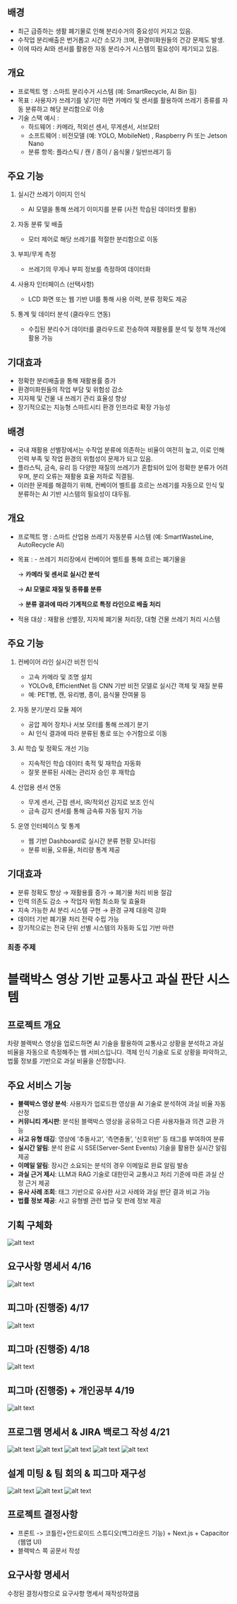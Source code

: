 ## 배경
- 최근 급증하는 생활 폐기물로 인해 분리수거의 중요성이 커지고 있음.
- 수작업 분리배출은 번거롭고 시간 소모가 크며, 환경미화원들의 건강 문제도 발생.
- 이에 따라 AI와 센서를 활용한 자동 분리수거 시스템의 필요성이 제기되고 있음.


## 개요
- 프로젝트 명 : 스마트 분리수거 시스템 (예: SmartRecycle, AI Bin 등)
- 목표 : 사용자가 쓰레기를 넣기만 하면 카메라 및 센서를 활용하여 쓰레기 종류를 자동 분류하고 해당 분리함으로 이송
- 기술 스택 예시 : 
    - 하드웨어 : 카메라, 적외선 센서, 무게센서, 서브모터
    - 소프트웨어 : 비전모델 (예: YOLO, MobileNet) , Raspberry Pi 또는 Jetson Nano
    - 분류 항목: 플라스틱 / 캔 / 종이 / 음식물 / 일반쓰레기 등


## 주요 기능
1. 실시간 쓰레기 이미지 인식
    - AI 모델을 통해 쓰레기 이미지를 분류 (사전 학습된 데이터셋 활용)

2. 자동 분류 및 배출
    - 모터 제어로 해당 쓰레기를 적절한 분리함으로 이동

3. 부피/무게 측정
    - 쓰레기의 무게나 부피 정보를 측정하여 데이터화

4. 사용자 인터페이스 (선택사항)
    - LCD 화면 또는 웹 기반 UI를 통해 사용 이력, 분류 정확도 제공

5. 통계 및 데이터 분석 (클라우드 연동)
    - 수집된 분리수거 데이터를 클라우드로 전송하여 재활용률 분석 및 정책 개선에 활용 가능


## 기대효과
- 정확한 분리배출을 통해 재활용률 증가
- 환경미화원들의 작업 부담 및 위험성 감소
- 지자체 및 건물 내 쓰레기 관리 효율성 향상
- 장기적으로는 지능형 스마트시티 환경 인프라로 확장 가능성


## 배경
- 국내 재활용 선별장에서는 수작업 분류에 의존하는 비율이 여전히 높고, 이로 인해 인력 부족 및 작업 환경의 위험성이 문제가 되고 있음.
- 플라스틱, 금속, 유리 등 다양한 재질의 쓰레기가 혼합되어 있어 정확한 분류가 어려우며, 분리 오류는 재활용 효율 저하로 직결됨.
- 이러한 문제를 해결하기 위해, 컨베이어 벨트를 흐르는 쓰레기를 자동으로 인식 및 분류하는 AI 기반 시스템의 필요성이 대두됨.

## 개요
- 프로젝트 명 : 스마트 산업용 쓰레기 자동분류 시스템 (예: SmartWasteLine, AutoRecycle AI)
- 목표 : - 쓰레기 처리장에서 컨베이어 벨트를 통해 흐르는 폐기물을
    
    → **카메라 및 센서로 실시간 분석**
    
    → **AI 모델로 재질 및 종류를 분류**
    
    → **분류 결과에 따라 기계적으로 특정 라인으로 배출 처리**
- 적용 대상 : 재활용 선별장, 지자체 폐기물 처리장, 대형 건물 쓰레기 처리 시스템

## 주요 기능
1. 컨베이어 라인 실시간 비전 인식
    - 고속 카메라 및 조명 설치
    - YOLOv8, EfficientNet 등 CNN 기반 비전 모델로 실시간 객체 및 재질 분류
    - 예: PET병, 캔, 유리병, 종이, 음식물 잔여물 등

2. 자동 분기/분리 모듈 제어
    - 공압 제어 장치나 서보 모터를 통해 쓰레기 분기
    - AI 인식 결과에 따라 분류된 통로 또는 수거함으로 이동

3. AI 학습 및 정확도 개선 기능
    - 지속적인 학습 데이터 축적 및 재학습 자동화
    - 잘못 분류된 사례는 관리자 승인 후 재학습

4. 산업용 센서 연동
    - 무게 센서, 근접 센서, IR/적외선 감지로 보조 인식
    - 금속 감지 센서를 통해 금속류 자동 탐지 가능

5. 운영 인터페이스 및 통계
    - 웹 기반 Dashboard로 실시간 분류 현황 모니터링
    - 분류 비율, 오류율, 처리량 통계 제공


## 기대효과
- 분류 정확도 향상 → 재활용률 증가 → 폐기물 처리 비용 절감
- 인력 의존도 감소 → 작업자 위험 최소화 및 효율화
- 지속 가능한 AI 분리 시스템 구현 → 환경 규제 대응력 강화
- 데이터 기반 폐기물 처리 전략 수립 가능
- 장기적으로는 전국 단위 선별 시스템의 자동화 도입 기반 마련


### 최종 주제

# 블랙박스 영상 기반 교통사고 과실 판단 시스템

## 프로젝트 개요

차량 블랙박스 영상을 업로드하면 AI 기술을 활용하여 교통사고 상황을 분석하고 과실 비율을 자동으로 측정해주는 웹 서비스입니다. 객체 인식 기술로 도로 상황을 파악하고, 법률 정보를 기반으로 과실 비율을 산정합니다.

## 주요 서비스 기능

- **블랙박스 영상 분석**: 사용자가 업로드한 영상을 AI 기술로 분석하여 과실 비율 자동 산정
- **커뮤니티 게시판**: 분석된 블랙박스 영상을 공유하고 다른 사용자들과 의견 교환 가능
- **사고 유형 태깅**: 영상에 ‘추돌사고’, ‘측면충돌’, ‘신호위반’ 등 태그를 부여하여 분류
- **실시간 알림**: 분석 완료 시 SSE(Server-Sent Events) 기술을 활용한 실시간 알림 제공
- **이메일 알림**: 장시간 소요되는 분석의 경우 이메일로 완료 알림 발송
- **과실 근거 제시**: LLM과 RAG 기술로 대한민국 교통사고 처리 기준에 따른 과실 산정 근거 제공
- **유사 사례 조회**: 태그 기반으로 유사한 사고 사례와 과실 판단 결과 비교 가능
- **법률 정보 제공**: 사고 유형별 관련 법규 및 판례 정보 제공
 
## 기획 구체화
![alt text](image-1.png)


## 요구사항 명세서 4/16

![alt text](image.png)

## 피그마 (진행중) 4/17

![alt text](<스크린샷 2025-04-17 230145.png>)

## 피그마 (진행중) 4/18

![alt text](image-2.png)

## 피그마 (진행중) + 개인공부 4/19

![alt text](image-3.png)

## 프로그램 명세서 & JIRA 백로그 작성 4/21

![alt text](image-4.png)
![alt text](image-5.png)
![alt text](image-6.png)
![alt text](image-7.png)
![alt text](image-8.png)

## 설계 미팅 & 팀 회의 & 피그마 재구성

![alt text](image-9.png)
![alt text](image-10.png)
![alt text](image-11.png)

## 프로젝트 결정사항

- 프론트 -> 코틀린+안드로이드 스튜디오(백그라운드 기능) + Next.js + Capacitor (웹앱 UI)
- 블랙박스 쪽 공문서 작성

## 요구사항 명세서

수정된 결정사항으로 요구사항 명세서 재작성하였음
